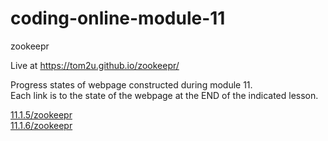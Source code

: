 # coding-online-module-11

zookeepr  

Live at https://tom2u.github.io/zookeepr/  

Progress states of webpage constructed during module 11.  
Each link is to the state of the webpage at the END of the indicated lesson.  

[11.1.5/zookeepr](https://tom2u.github.io/coding-online-module-11/11.1.5/zookeepr)  
[11.1.6/zookeepr](https://tom2u.github.io/coding-online-module-11/11.1.6/zookeepr)  
